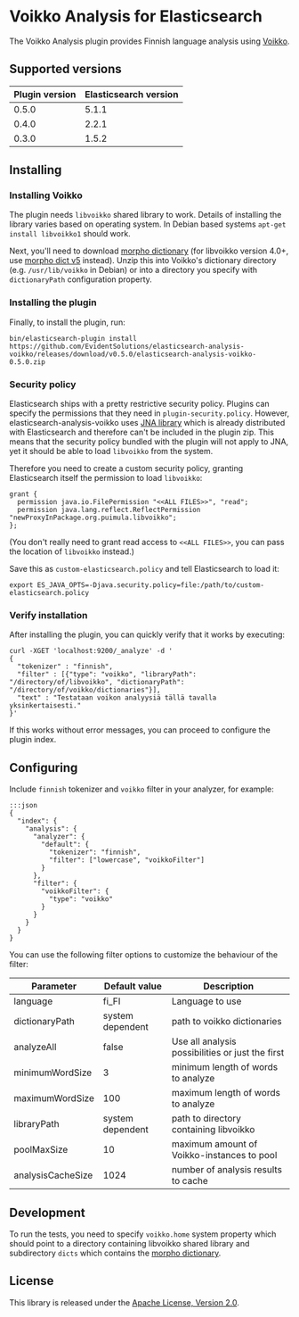 # Voikko Analysis for Elasticsearch

The Voikko Analysis plugin provides Finnish language analysis using [Voikko](http://voikko.puimula.org/).

## Supported versions

| Plugin version | Elasticsearch version |
| -------------- | ----------------------|
| 0.5.0          | 5.1.1                 |
| 0.4.0          | 2.2.1                 |
| 0.3.0          | 1.5.2                 |

## Installing

### Installing Voikko

The plugin needs `libvoikko` shared library to work. Details of installing the library varies
based on operating system. In Debian based systems `apt-get install libvoikko1` should work.

Next, you'll need to download [morpho dictionary](http://www.puimula.org/htp/testing/voikko-snapshot/dict-morpho.zip) 
(for libvoikko version 4.0+, use [morpho dict v5](http://www.puimula.org/htp/testing/voikko-snapshot-v5/dict-morpho.zip) 
instead).
Unzip this into Voikko's dictionary directory (e.g. `/usr/lib/voikko` in Debian) or into a directory you specify with
`dictionaryPath` configuration property.

### Installing the plugin

Finally, to install the plugin, run: 

```
bin/elasticsearch-plugin install https://github.com/EvidentSolutions/elasticsearch-analysis-voikko/releases/download/v0.5.0/elasticsearch-analysis-voikko-0.5.0.zip
```

### Security policy

Elasticsearch ships with a pretty restrictive security policy. Plugins can specify the permissions
that they need in `plugin-security.policy`. However, elasticsearch-analysis-voikko uses
[JNA library](https://github.com/java-native-access/jna) which is already distributed with Elasticsearch
and therefore can't be included in the plugin zip. This means that the security policy bundled with the
plugin will not apply to JNA, yet it should be able to load `libvoikko` from the system.

Therefore you need to create a custom security policy, granting Elasticsearch itself the permission
to load `libvoikko`:

```
grant {
  permission java.io.FilePermission "<<ALL FILES>>", "read";
  permission java.lang.reflect.ReflectPermission "newProxyInPackage.org.puimula.libvoikko";
};
```

(You don't really need to grant read access to `<<ALL FILES>>`, you can pass the location
of `libvoikko` instead.)

Save this as `custom-elasticsearch.policy` and tell Elasticsearch to load it:

```
export ES_JAVA_OPTS=-Djava.security.policy=file:/path/to/custom-elasticsearch.policy
```

### Verify installation

After installing the plugin, you can quickly verify that it works by executing:

```
curl -XGET 'localhost:9200/_analyze' -d '
{
  "tokenizer" : "finnish",
  "filter" : [{"type": "voikko", "libraryPath": "/directory/of/libvoikko", "dictionaryPath": "/directory/of/voikko/dictionaries"}],
  "text" : "Testataan voikon analyysiä tällä tavalla yksinkertaisesti."
}'
```

If this works without error messages, you can proceed to configure the plugin index.

## Configuring

Include `finnish` tokenizer and `voikko` filter in your analyzer, for example:

    :::json
    {
      "index": {
        "analysis": {
          "analyzer": {
            "default": {
              "tokenizer": "finnish",
              "filter": ["lowercase", "voikkoFilter"]
            }
          },
          "filter": {
            "voikkoFilter": {
              "type": "voikko"
            }
          }
        }
      }
    }

You can use the following filter options to customize the behaviour of the filter:

| Parameter         | Default value    | Description                                      |
|-------------------|------------------|--------------------------------------------------|
| language          | fi_FI            | Language to use                                  |
| dictionaryPath    | system dependent | path to voikko dictionaries                      |
| analyzeAll        | false            | Use all analysis possibilities or just the first |
| minimumWordSize   | 3                | minimum length of words to analyze               |
| maximumWordSize   | 100              | maximum length of words to analyze               |
| libraryPath       | system dependent | path to directory containing libvoikko           |
| poolMaxSize       | 10               | maximum amount of Voikko-instances to pool       |
| analysisCacheSize | 1024             | number of analysis results to cache              |

## Development

To run the tests, you need to specify `voikko.home` system property which should point to
a directory containing libvoikko shared library and subdirectory `dicts` which contains
the [morpho dictionary](http://www.puimula.org/htp/testing/voikko-snapshot/dict-morpho.zip).

## License

This library is released under the [Apache License, Version 2.0](http://apache.org/licenses/LICENSE-2.0).
